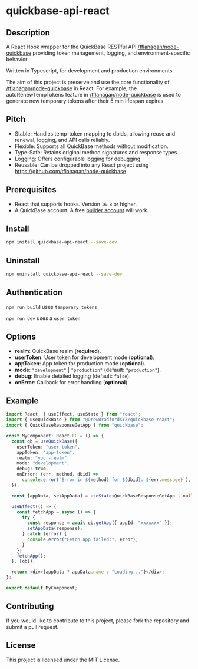 # quickbase-api-react

## Description

A React Hook wrapper for the QuickBase RESTful API [/tflanagan/node-quickbase](https://github.com/tflanagan/node-quickbase) providing token management, logging, and environment-specific behavior.

Written in Typescript, for development and production environments.

The aim of this project is preserve and use the core functionality of [/tflanagan/node-quickbase](https://github.com/tflanagan/node-quickbase) in React.
For example, the autoRenewTempTokens feature in [/tflanagan/node-quickbase](https://github.com/tflanagan/node-quickbase) is used to generate new temporary tokens after their 5 min lifespan expires.

## Pitch

- Stable: Handles temp-token mapping to dbids, allowing reuse and renewal, logging, and API calls reliably.
- Flexible: Supports all QuickBase methods without modification.
- Type-Safe: Retains original method signatures and response types.
- Logging: Offers configurable logging for debugging.
- Reusable: Can be dropped into any React project using https://github.com/tflanagan/node-quickbase

## Prerequisites

- React that supports hooks. Version `16.8` or higher.
- A QuickBase account. A free [builder account](https://www.quickbase.com/builder-program) will work.

## Install

```bash
npm install quickbase-api-react --save-dev
```

## Uninstall

```bash
npm uninstall quickbase-api-react --save-dev
```

## Authentication

`npm run build` uses `temporary tokens`

`npm run dev` uses a `user token`

## Options

- **realm**: QuickBase realm (**required**).
- **userToken**: User token for development mode (**optional**).
- **appToken**: App token for production mode (**optional**).
- **mode**: `"development"` | `"production"` (default: `"production"`).
- **debug**: Enable detailed logging (default: `false`).
- **onError**: Callback for error handling (**optional**).

## Example

```typescript
import React, { useEffect, useState } from "react";
import { useQuickBase } from "@DrewBradfordXYZ/quickbase-react";
import { QuickBaseResponseGetApp } from "quickbase";

const MyComponent: React.FC = () => {
  const qb = useQuickBase({
    userToken: "user-token",
    appToken: "app-token",
    realm: "your-realm",
    mode: "development",
    debug: true,
    onError: (err, method, dbid) =>
      console.error(`Error in ${method} for ${dbid}: ${err.message}`),
  });

  const [appData, setAppData] = useState<QuickBaseResponseGetApp | null>(null);

  useEffect(() => {
    const fetchApp = async () => {
      try {
        const response = await qb.getApp({ appId: "xxxxxxx" });
        setAppData(response);
      } catch (error) {
        console.error("Fetch app failed:", error);
      }
    };
    fetchApp();
  }, [qb]);

  return <div>{appData ? appData.name : "Loading..."}</div>;
};

export default MyComponent;
```

## Contributing

If you would like to contribute to this project, please fork the repository and submit a pull request.

## License

This project is licensed under the MIT License.
